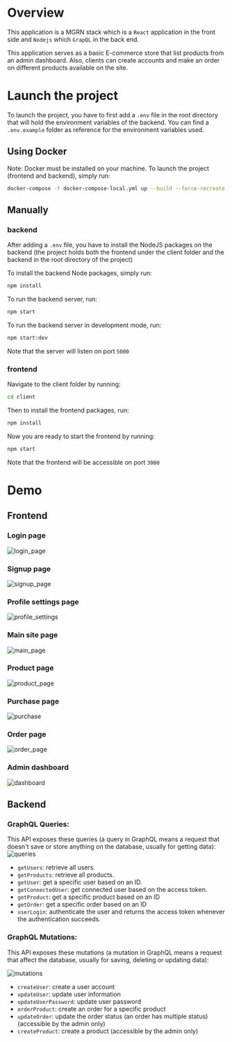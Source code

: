 # Overview 

 This application is a MGRN stack which is a `React` application in the front side and `Nodejs` which `GrapQL` in the back end.

This application serves as a basic E-commerce store that list products from an admin dashboard. Also, clients can create accounts and make an order on different products available on the site.

# Launch the project

To launch the project, you have to first add a `.env` file in the root directory that will hold the environment variables of the backend. You can find a `.env.example` folder as reference for the environment variables used.

## Using Docker
Note: Docker must be installed on your machine.
To launch the project (frontend and backend), simply run:
```bash
docker-compose -f docker-compose-local.yml up --build --force-recreate
```
## Manually
### backend
After adding a `.env` file, you have to install the NodeJS packages on the backend (the project holds both the frontend under the client folder and the backend in the root directory of the project)

To install the backend Node packages, simply run:
``` bash
npm install
```
To run the backend server, run:
``` bash
npm start
```
To run the backend server in development mode, run:
``` bash
npm start:dev
```
Note that the server will listen on port `5000`
### frontend
Navigate to the client folder by running:
``` bash
cd client
```
Then to install the frontend packages, run:
``` bash
npm install
```
Now you are ready to start the frontend by running:
``` bash
npm start
```
Note that the frontend will be accessible on port `3000`
# Demo
## Frontend
### Login page
![login_page](https://amirplatform.s3.eu-central-1.amazonaws.com/project/pc4y3bmyakbfqitwydij.png)
### Signup page
![signup_page](https://amirplatform.s3.eu-central-1.amazonaws.com/project/luj6o8yzbfo3bnslqazw.png)
### Profile settings page
![profile_settings](https://amirplatform.s3.eu-central-1.amazonaws.com/project/rrejks0cbvevjft9bl69.png)

### Main site page 
![main_page](https://amirplatform.s3.eu-central-1.amazonaws.com/project/tzqukmid7nnbz9eo25kg.png)
### Product page
![product_page](https://amirplatform.s3.eu-central-1.amazonaws.com/project/mwsc28t3hdgygtygpvom.png)

### Purchase page
![purchase](https://amirplatform.s3.eu-central-1.amazonaws.com/project/djmdssf9foninfn9opxz.png)

### Order page
![order_page](https://amirplatform.s3.eu-central-1.amazonaws.com/project/xyreucbbr7bw508hntsi.png)

### Admin dashboard
![dashboard](https://amirplatform.s3.eu-central-1.amazonaws.com/project/wmaikhjpdkszg5l5gfoq.png)

## Backend
### GraphQL Queries:

This API exposes these queries (a query in GraphQL means a request that doesn't save or store anything on the database, usually for getting data):
![queries](https://amirplatform.s3.eu-central-1.amazonaws.com/project/1668287611558-Screenshot%202022-11-12%20at%2022.12.32.png)

* `getUsers`: retrieve all users.
* `getProducts`: retrieve all products.
* `getUser`: get a specific user based on an ID.
* `getConnectedUser`: get connected user based on the access token.
* `getProduct`: get a specific product based on an ID
* `getOrder`: get a specific order based on an ID
* `userLogin`: authenticate the user and returns the access token whenever the authentication succeeds.

### GraphQL Mutations:

This API exposes these mutations (a mutation in GraphQL means a request that affect the database, usually for saving, deleting or updating data):

![mutations](https://amirplatform.s3.eu-central-1.amazonaws.com/project/1668287611567-Screenshot%202022-11-12%20at%2022.12.43.png)

* `createUser`: create a user account
* `updateUser`: update user information
* `updateUserPassword`: update user password
* `orderProduct`: create an order for a specific product
* `updateOrder`: update the order status (an order has multiple status) (accessible by the admin only)
* `createProduct`: create a product (accessible by the admin only)




